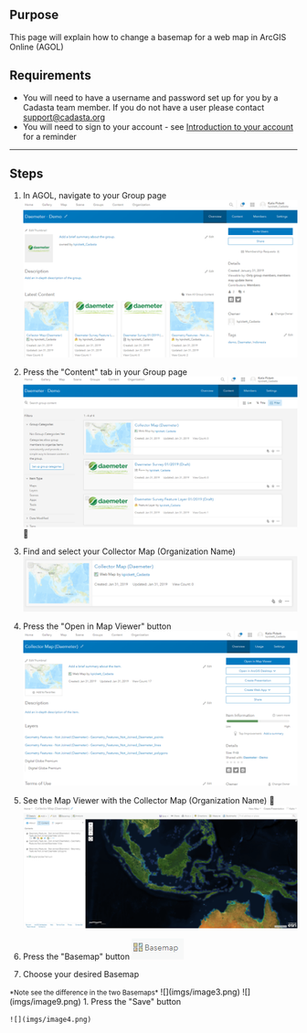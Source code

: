 ## Purpose

This page will explain how to change a basemap for a web map  in ArcGIS Online (AGOL)

## Requirements

* You will need to have a username and password set up for you by a Cadasta team member. If you do not have a user please contact support@cadasta.org
* You will need to sign to your account - see [Introduction to your account](intro_to_account/index.md) for a reminder

-----

## Steps

1. In AGOL, navigate to your Group page
![](imgs/image2.png)

1. Press the "Content" tab in your Group page
![](imgs/image6.png)

1. Find and select your Collector Map (Organization Name)
![](imgs/image7.png)

1. Press the "Open in Map Viewer" button
![](imgs/image8.png)

1. See the Map Viewer with the Collector Map (Organization Name)
![](imgs/image5.png)

1. Press the "Basemap" button
   ![](imgs/image1.png)

1. Choose your desired Basemap
<small>
 *Note see the difference in the two Basemaps*</small>
![](imgs/image3.png)
![](imgs/image9.png)
1. Press the "Save" button

    ![](imgs/image4.png)

